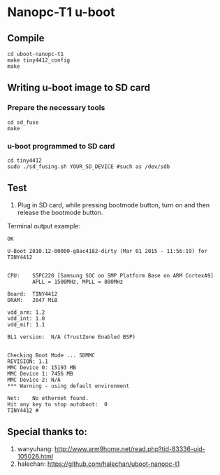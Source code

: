 # Nanopc-T1 u-boot

## Compile

```
cd uboot-nanopc-t1
make tiny4412_config
make
```
## Writing u-boot image to SD card

### Prepare the necessary tools

```
cd sd_fuse
make
```

### u-boot programmed to SD card

```
cd tiny4412
sudo ./sd_fusing.sh YOUR_SD_DEVICE #such as /dev/sdb
```
## Test

1. Plug in SD card, while pressing bootmode button, turn on and then release the bootmode button.

Terminal output example:

```
OK

U-Boot 2010.12-00000-g8ac4182-dirty (Mar 01 2015 - 11:56:19) for TINY4412


CPU:    S5PC220 [Samsung SOC on SMP Platform Base on ARM CortexA9]
        APLL = 1500MHz, MPLL = 800MHz

Board:  TINY4412
DRAM:   2047 MiB

vdd_arm: 1.2
vdd_int: 1.0
vdd_mif: 1.1

BL1 version:  N/A (TrustZone Enabled BSP)


Checking Boot Mode ... SDMMC
REVISION: 1.1
MMC Device 0: 15193 MB
MMC Device 1: 7456 MB
MMC Device 2: N/A
*** Warning - using default environment                                         
                                                                                
Net:    No ethernet found.                                                      
Hit any key to stop autoboot:  0
TINY4412 #
```

## Special thanks to:

1. wanyuhang: <http://www.arm9home.net/read.php?tid-83336-uid-105026.html>
2. halechan: <https://github.com/halechan/uboot-nanopc-t1>
